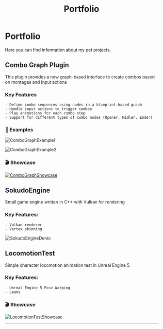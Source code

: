 ﻿---
layout: default
title: Portfolio
permalink: /portfolio/
---

# Portfolio

Here you can find information about my pet projects.

## Combo Graph Plugin
This plugin provides a new graph-based interface to create combos based on montages and input actions

### Key Features
    - Define combo sequences using nodes in a blueprint-based graph
    - Handle input actions to trigger combos
    - Play animations for each combo step
    - Support for different types of combo nodes (Opener, Midler, Ender)

### 📙 Examples

![ComboGraphExample1](https://apokrif6.github.io/assets/images/portfolio/combograph/ComboGraphExample1.png)

![ComboGraphExample2](https://apokrif6.github.io/assets/images/portfolio/combograph/ComboGraphExample2.png)

### 🎬 Showcase

[![ComboGraphShowcase](https://img.youtube.com/vi/tODbzmV0z-w/0.jpg)](https://youtu.be/tODbzmV0z-w)



## SokudoEngine
Small game engine written in C++ with Vulkan for rendering

### Key Features:

    - Vulkan renderer
    - Vertex skinning

![SokudoEngineDemo](https://apokrif6.github.io/assets/images/portfolio/sokudoengine/Demo.png)


## LocomotionTest
Simple character locomotion animation test in Unreal Engine 5.

### Key Features:

    - Unreal Engine 5 Pose Warping
    - Leans

### 🎬 Showcase

[![LocomotionTestShowcase](https://img.youtube.com/vi/NAeK-juTPIw/0.jpg)](https://youtu.be/NAeK-juTPIw)

---

